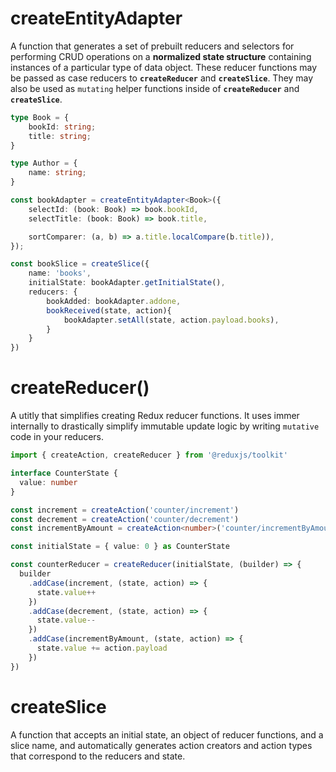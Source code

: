 # createEntityAdapter
A function that generates a set of prebuilt reducers and selectors for performing CRUD operations on a **normalized state structure** containing instances of a particular type of data object. These reducer functions may be passed as case reducers to **`createReducer`** and **`createSlice`**. They may also be used as `mutating` helper functions inside of **`createReducer`** and **`createSlice`**.

```TypeScript
type Book = {
    bookId: string;
    title: string;
}

type Author = {
    name: string;
}

const bookAdapter = createEntityAdapter<Book>({
    selectId: (book: Book) => book.bookId,
    selectTitle: (book: Book) => book.title,

    sortComparer: (a, b) => a.title.localCompare(b.title)),
});

const bookSlice = createSlice({
    name: 'books',
    initialState: bookAdapter.getInitialState(),
    reducers: {
        bookAdded: bookAdapter.addone,
        bookReceived(state, action){
            bookAdapter.setAll(state, action.payload.books),
        }
    }
})

```

# createReducer()
A utitly that simplifies creating Redux reducer functions. It uses immer internally to drastically simplify immutable update logic by writing `mutative` code in your reducers.

```TypeScript
import { createAction, createReducer } from '@reduxjs/toolkit'

interface CounterState {
  value: number
}

const increment = createAction('counter/increment')
const decrement = createAction('counter/decrement')
const incrementByAmount = createAction<number>('counter/incrementByAmount')

const initialState = { value: 0 } as CounterState

const counterReducer = createReducer(initialState, (builder) => {
  builder
    .addCase(increment, (state, action) => {
      state.value++
    })
    .addCase(decrement, (state, action) => {
      state.value--
    })
    .addCase(incrementByAmount, (state, action) => {
      state.value += action.payload
    })
})
```

# createSlice
A function that accepts an initial state, an object of reducer functions, and a slice name, and automatically generates action creators and action types that correspond to the reducers and state.
